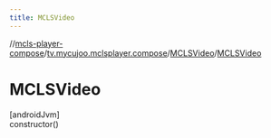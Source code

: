 ```yaml
---
title: MCLSVideo
---
```

//[mcls-player-compose](../../../index.html)/[tv.mycujoo.mclsplayer.compose](../index.html)/[MCLSVideo](index.html)/[MCLSVideo](-m-c-l-s-video.html)



# MCLSVideo



[androidJvm]\
constructor()




